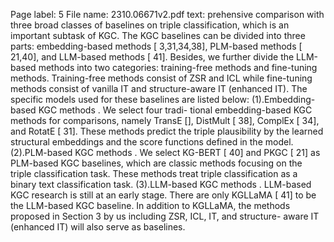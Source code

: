 Page label: 5
File name: 2310.06671v2.pdf
text:
prehensive comparison with three broad classes of baselines on
triple classification, which is an important subtask of KGC. The
KGC baselines can be divided into three parts: embedding-based
methods [ 3,31,34,38], PLM-based methods [ 21,40], and LLM-based
methods [ 41]. Besides, we further divide the LLM-based methods
into two categories: training-free methods and fine-tuning methods.
Training-free methods consist of ZSR and ICL while fine-tuning
methods consist of vanilla IT and structure-aware IT (enhanced IT).
The specific models used for these baselines are listed below:
(1).Embedding-based KGC methods . We select four tradi-
tional embedding-based KGC methods for comparisons, namely
TransE [], DistMult [ 38], ComplEx [ 34], and RotatE [ 31]. These
methods predict the triple plausibility by the learned structural
embeddings and the score functions defined in the model.
(2).PLM-based KGC methods . We select KG-BERT [ 40] and
PKGC [ 21] as PLM-based KGC baselines, which are classic methods
focusing on the triple classification task. These methods treat triple
classification as a binary text classification task.
(3).LLM-based KGC methods . LLM-based KGC research is
still at an early stage. There are only KGLLaMA [ 41] to be the
LLM-based KGC baseline. In addition to KGLLaMA, the methods
proposed in Section 3 by us including ZSR, ICL, IT, and structure-
aware IT (enhanced IT) will also serve as baselines.